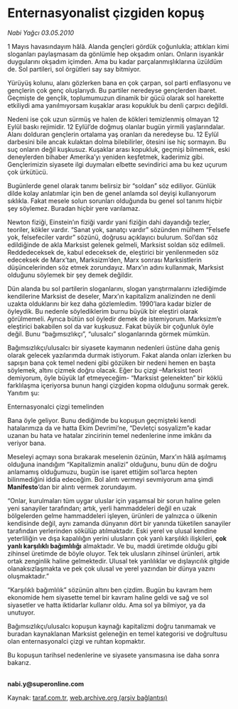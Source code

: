 # Enternasyonalist çizgiden kopuş

*Nabi Yağcı  03.05.2010*

<div class="yazi"><p>1 Mayıs havasındayım hâlâ. Alanda gençleri gördük çoğunlukla; attıkları kimi sloganları paylaşmasam da gönlümle hep okşadım onları. Onların isyankâr duygularını okşadım içimden. Ama bu kadar parçalanmışlıklarına üzüldüm de. Sol partileri, sol örgütleri say say bitmiyor. </p>
<p>Yürüyüş kolunu, alanı gözlerken bana en çok çarpan, sol parti enflasyonu ve gençlerin çok genç oluşlarıydı. Bu partiler neredeyse gençlerden ibaret. Geçmişte de gençlik, toplumumuzun dinamik bir gücü olarak sol harekette etkiliydi ama yanılmıyorsam kuşaklar arası kopukluk bu denli çarpıcı değildi. </p>
<p>Nedeni ise çok uzun sürmüş ve halen de kökleri temizlenmiş olmayan 12 Eylül baskı rejimidir. 12 Eylül’de doğmuş olanlar bugün yirmili yaşlarındalar. Alanı dolduran gençlerin ortalama yaş oranları da neredeyse bu. 12 Eylül darbesini bile ancak kulaktan dolma bilebilirler, ötesini ise hiç sormayın. Bu suç onların değil kuşkusuz. Kuşaklar arası kopukluk, geçmişi bilmemek, eski deneylerden bihaber Amerika’yı yeniden keşfetmek, kaderimiz gibi. Gençlerimizin siyasete ilgi duymaları elbette sevindirici ama bu kez uçurum çok ürkütücü. </p>
<p>Bugünlerde genel olarak tanımı belirsiz bir “soldan” söz ediliyor. Günlük dilde kolay anlatımlar için ben de genel anlamda sol deyişi kullanıyorum sıklıkla. Fakat mesele solun sorunları olduğunda bu genel sol tanımı hiçbir şey söylemez. Buradan hiçbir yere varılamaz. </p>
<p>Newton fiziği, Einstein’ın fiziği vardır yani fiziğin dahi dayandığı tezler, teoriler, kökler vardır. “Sanat yok, sanatçı vardır” sözünden mülhem “Felsefe yok, felsefeciler vardır” sözünü, doğrusu açıklayıcı bulurum. Sol’dan söz edildiğinde de akla Marksist gelenek gelmeli, Marksist soldan söz edilmeli. Reddedeceksek de, kabul edeceksek de, eleştirici bir yenilenmeden söz edeceksek de Marx’tan, Marksizm’den, Marx sonrası Marksistlerin düşüncelerinden söz etmek zorundayız. Marx’ın adını kullanmak, Marksist olduğunu söylemek bir şey demek değildir. </p>
<p>Dün alanda bu sol partilerin sloganlarını, slogan yarıştırmalarını izlediğimde kendilerine Marksist de deseler, Marx’ın kapitalizm analizinden ne denli uzakta olduklarını bir kez daha gözlemledim. 1990’lara kadar bizler de öyleydik. Bu nedenle söylediklerim burnu büyük bir eleştiri olarak görülmemeli. Ayrıca bütün sol öyledir demek de istemiyorum. Marksizm’e eleştirici bakabilen sol da var kuşkusuz. Fakat büyük bir çoğunluk öyle değil. Bunu “bağımsızlıkçı”, “ulusalcı” sloganlarında görmek mümkün.</p>
<p>Bağımsızlıkçı/ulusalcı bir siyasete kaymanın nedenleri üstüne daha geniş olarak gelecek yazılarımda durmak istiyorum. Fakat alanda onları izlerken bu sapışın bana çok temel nedeni gibi gözüken bir nedeni hemen en başta söylemek, altını çizmek doğru olacak. Eğer bu çizgi –Marksist teori demiyorum, öyle büyük laf etmeyeceğim- “Marksist gelenekten” bir köklü farklılaşma içeriyorsa bunun hangi çizgiden kopma olduğunu sormak gerek. Yanıtım şu:</p>
<p>Enternasyonalci çizgi temelinden </p>
<p>Bana öyle geliyor. Bunu dediğimde bu kopuşun geçmişteki kendi hatalarımıza da ve hatta Ekim Devrimi’ne, “Devletçi sosyalizm”e kadar uzanan bu hata ve hatalar zincirinin temel nedenlerine inme imkânı da veriyor bana. </p>
<p>Meseleyi açmayı sona bırakarak meselenin özünün, Marx’ın hâlâ aşılmamış olduğuna inandığım “Kapitalizmin analizi” olduğunu, bunu dün de doğru anlamamış olduğumuzu, bugün ise işaret ettiğim sol’larca hepten bilinmediğini iddia edeceğim. Bol alıntı vermeyi sevmiyorum ama şimdi <b>Manifesto</b>’dan bir alıntı vermek zorundayım. </p>
<p>“Onlar, kurulmaları tüm uygar uluslar için yaşamsal bir sorun haline gelen yeni sanayiler tarafından; artık, yerli hammaddeleri değil en uzak bölgelerden gelme hammaddeleri işleyen, ürünleri de yalnızca o ülkenin kendisinde değil, aynı zamanda dünyanın dört bir yanında tüketilen sanayiler tarafından yerlerinden sökülüp atılmaktadır. Eski yerel ve ulusal kendine yeterliliğin ve dışa kapalılığın yerini ulusların çok yanlı karşılıklı ilişkileri, <b>çok yanlı karşılıklı bağımlılığı</b> almaktadır. Ve bu, maddi üretimde olduğu gibi zihinsel üretimde de böyle oluyor. Tek tek ulusların zihinsel ürünleri, artık ortak zenginlik haline gelmektedir. Ulusal tek yanlılıklar ve dışlayıcılık gitgide olanaksızlaşmakta ve pek çok ulusal ve yerel yazından bir dünya yazını oluşmaktadır.” </p>
<p>“Karşılıklı bağımlılık” sözünün altını ben çizdim. Bugün bu kavram hem ekonomide hem siyasette temel bir kavram haline geldi ve sağ ve sol siyasetler ve hatta iktidarlar kullanır oldu. Ama sol ya bilmiyor, ya da unutuyor.</p>
<p>Bağımsızlıkçı/ulusalcı kopuşun kaynağı kapitalizmi doğru tanımamak ve buradan kaynaklanan Marksist geleneğin en temel kategorisi ve doğrultusu olan enternasyonalci çizgi ve ruhtan kopmaktır. </p>
<p>Bu kopuşun tarihsel nedenlerine ve siyasete yansımasına ise daha sonra bakarız. </p>
<p><b><br/>nabi.y@superonline.com</b></p></div>

Kaynak: [taraf.com.tr](http://www.taraf.com.tr:80/nabi-yagci/makale-enternasyonalist-cizgiden-kopus.htm), [web.archive.org (arşiv bağlantısı)](http://web.archive.org/web/20100505001559/http://www.taraf.com.tr:80/nabi-yagci/makale-enternasyonalist-cizgiden-kopus.htm)

